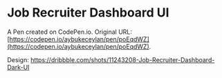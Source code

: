# Job Recruiter Dashboard UI

A Pen created on CodePen.io. Original URL: [https://codepen.io/aybukeceylan/pen/poEqdWZ](https://codepen.io/aybukeceylan/pen/poEqdWZ).

Design: https://dribbble.com/shots/11243208-Job-Recruiter-Dashboard-Dark-UI